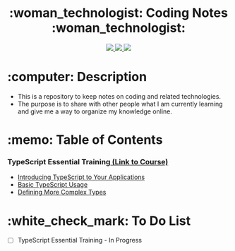 <div align="center">
   <h1>:woman_technologist: Coding Notes :woman_technologist:</h1>
   <a href="http://steviecodes.com" target="_blank">
      <img src="https://img.shields.io/badge/-Portfolio_-darkgreen?style=for-the-badge&logo=medium"/>
   </a>
   <a href="https://www.linkedin.com/in/stevie-militello/" target="_blank">
      <img src="https://img.shields.io/badge/-Linkedin-blue?style=for-the-badge&``logo=Linkedin&logoColor=white">
   </a> 
   <a href="mailto:steviemilitello@gmail.com" target="_blank">
      <img src="https://img.shields.io/badge/-Email-c14438?style=for-the-badge&logo=Gmail&``logoColor=white">
   </a>
</div>

<h1>:computer: Description</h1>

- This is a repository to keep notes on coding and related technologies.
- The purpose is to share with other people what I am currently learning and give me a way to organize my knowledge online.

<h1>:memo: Table of Contents</h1>

<h3>TypeScript Essential Training<a href="https://www.linkedin.com/learning/typescript-essential-training/"> (Link to Course)</a></h3>

- [Introducing TypeScript to Your Applications](typescript-essential-training/1-introducing-typescript-to-your-applications.md)
- [Basic TypeScript Usage](typescript-essential-training/2-basic-typescript-usage.md)
- [Defining More Complex Types](typescript-essential-training/3-defining-more-complex-types.md)

<h1>:white_check_mark: To Do List</h1>

- [ ] TypeScript Essential Training - In Progress 
